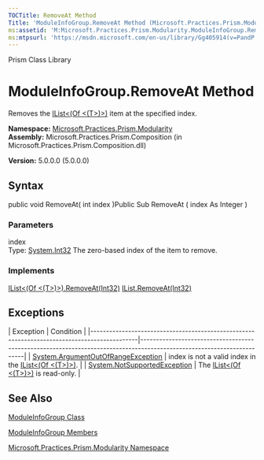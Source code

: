 ```yaml
---
TOCTitle: RemoveAt Method
Title: 'ModuleInfoGroup.RemoveAt Method (Microsoft.Practices.Prism.Modularity)'
ms:assetid: 'M:Microsoft.Practices.Prism.Modularity.ModuleInfoGroup.RemoveAt(System.Int32)'
ms:mtpsurl: 'https://msdn.microsoft.com/en-us/library/Gg405914(v=PandP.50)'
---
```


Prism Class Library

ModuleInfoGroup.RemoveAt Method
===================================

Removes the [IList&lt;(Of &lt;(T&gt;)&gt;)](http://msdn.microsoft.com/en-us/library/5y536ey6) item at the specified index.

**Namespace:** [Microsoft.Practices.Prism.Modularity](https://msdn.microsoft.com/library/microsoft.practices.prism.modularity)
**Assembly:** Microsoft.Practices.Prism.Composition (in Microsoft.Practices.Prism.Composition.dll)

**Version:** 5.0.0.0 (5.0.0.0)

## Syntax


public void RemoveAt( int index )Public Sub RemoveAt ( index As Integer )

### Parameters

index  
Type: [System.Int32](http://msdn.microsoft.com/en-us/library/td2s409d)
The zero-based index of the item to remove.

### Implements

[IList&lt;(Of &lt;(T&gt;)&gt;).RemoveAt(Int32)](http://msdn.microsoft.com/en-us/library/c93ab5c9)
[IList.RemoveAt(Int32)](http://msdn.microsoft.com/en-us/library/x5zwtyhy)

Exceptions
----------

<span id="exceptionsToggle"></span>
| Exception                                                                                   | Condition                                                                                                             |
|---------------------------------------------------------------------------------------------|-----------------------------------------------------------------------------------------------------------------------|
| [System.ArgumentOutOfRangeException](http://msdn.microsoft.com/en-us/library/8xt94y6e) | index is not a valid index in the [IList&lt;(Of &lt;(T&gt;)&gt;)](http://msdn.microsoft.com/en-us/library/5y536ey6). |
| [System.NotSupportedException](http://msdn.microsoft.com/en-us/library/8a7a4e64)       | The [IList&lt;(Of &lt;(T&gt;)&gt;)](http://msdn.microsoft.com/en-us/library/5y536ey6) is read-only.                  |

See Also
--------


[ModuleInfoGroup Class](https://msdn.microsoft.com/library/microsoft.practices.prism.modularity.moduleinfogroup)

[ModuleInfoGroup Members](https://msdn.microsoft.com/allmembers.t:microsoft.practices.prism.modularity.moduleinfogroup)

[Microsoft.Practices.Prism.Modularity Namespace](https://msdn.microsoft.com/library/microsoft.practices.prism.modularity)
